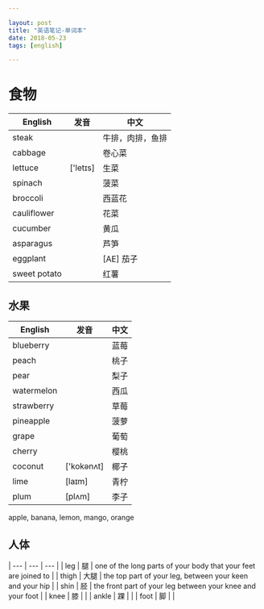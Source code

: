 ```yaml
---

layout: post
title: "英语笔记-单词本"
date: 2018-05-23
tags: [english]

---
```


# 食物

| English | 发音 | 中文 |
| --- | --- | --- |
| steak | | 牛排，肉排，鱼排 |
| cabbage | | 卷心菜 |
| lettuce | ['letɪs] | 生菜 |
| spinach |  | 菠菜 |
| broccoli |  | 西蓝花 |
| cauliflower |  | 花菜 |
| cucumber |  | 黄瓜 |
| asparagus |  | 芦笋 |
| eggplant |  | [AE] 茄子 |
| sweet potato |  | 红薯 |

## 水果

| English | 发音 | 中文 |
| --- | --- | --- |
| blueberry | | 蓝莓 |
| peach | | 桃子 |
| pear | | 梨子 |
| watermelon | | 西瓜 |
| strawberry | | 草莓 |
| pineapple | | 菠萝 |
| grape | | 葡萄 |
| cherry | | 樱桃 |
| coconut | ['kokənʌt] | 椰子 |
| lime | [laɪm] | 青柠 |
| plum | [plʌm] | 李子 |

apple, banana, lemon, mango, orange

## 人体

| --- | --- | --- |
| leg | 腿 | one of the long parts of your body that your feet are joined to |
| thigh | 大腿 | the top part of your leg, between your keen and your hip |
| shin | 胫 | the front part of your leg between your knee and your foot |
| knee | 膝 |  |
| ankle | 踝 |  |
| foot | 脚 |  |
